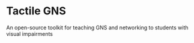 # Tactile GNS
An open-source toolkit for teaching GNS and networking to students with visual impairments